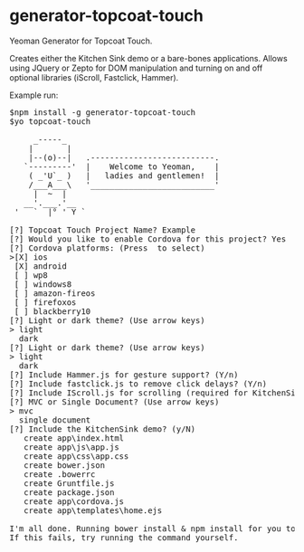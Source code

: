 generator-topcoat-touch
=======================

Yeoman Generator for Topcoat Touch.  

Creates either the Kitchen Sink demo or a bare-bones applications.  Allows using JQuery or Zepto for DOM manipulation and turning on and off optional libraries (iScroll, Fastclick, Hammer).  

Example run:

<pre>
$npm install -g generator-topcoat-touch
$yo topcoat-touch

     _-----_
    |       |
    |--(o)--|   .--------------------------.
   `---------'  |    Welcome to Yeoman,    |
    ( _'U`_ )   |   ladies and gentlemen!  |
    /___A___\   '__________________________'
     |  ~  |
   __'.___.'__
 '   `  |° ' Y `

[?] Topcoat Touch Project Name? Example
[?] Would you like to enable Cordova for this project? Yes
[?] Cordova platforms: (Press <space> to select)
>[X] ios
 [X] android
 [ ] wp8
 [ ] windows8
 [ ] amazon-fireos
 [ ] firefoxos
 [ ] blackberry10
[?] Light or dark theme? (Use arrow keys)
> light
  dark
[?] Light or dark theme? (Use arrow keys)
> light
  dark
[?] Include Hammer.js for gesture support? (Y/n)
[?] Include fastclick.js to remove click delays? (Y/n)
[?] Include IScroll.js for scrolling (required for KitchenSink demo)? (Y/n)
[?] MVC or Single Document? (Use arrow keys)
> mvc
  single document
[?] Include the KitchenSink demo? (y/N)
   create app\index.html
   create app\js\app.js
   create app\css\app.css
   create bower.json
   create .bowerrc
   create Gruntfile.js
   create package.json
   create app\cordova.js
   create app\templates\home.ejs

I'm all done. Running bower install & npm install for you to install the required dependencies. 
If this fails, try running the command yourself.

</pre>


